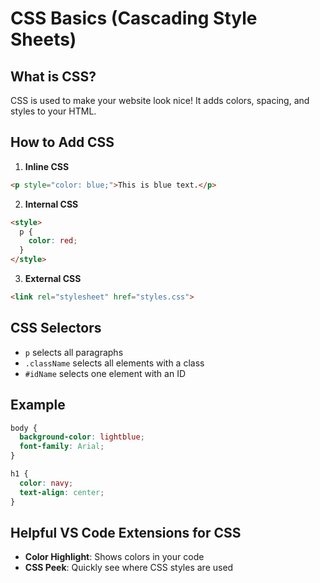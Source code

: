 # CSS Basics (Cascading Style Sheets)

## What is CSS?
CSS is used to make your website look nice! It adds colors, spacing, and styles to your HTML.

## How to Add CSS
1. **Inline CSS**
```html
<p style="color: blue;">This is blue text.</p>
```

2. **Internal CSS**
```html
<style>
  p {
    color: red;
  }
</style>
```

3. **External CSS**
```html
<link rel="stylesheet" href="styles.css">
```

## CSS Selectors
- `p` selects all paragraphs
- `.className` selects all elements with a class
- `#idName` selects one element with an ID

## Example
```css
body {
  background-color: lightblue;
  font-family: Arial;
}

h1 {
  color: navy;
  text-align: center;
}
```

## Helpful VS Code Extensions for CSS
- **Color Highlight**: Shows colors in your code
- **CSS Peek**: Quickly see where CSS styles are used
